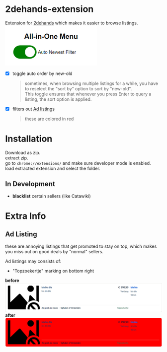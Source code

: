 # 2dehands-extension
Extension for [2dehands](www.2dehands.be) which makes it easier to browse listings.
![](2dehands-extension-menu.png)


- [x] toggle auto order by new-old
    > sometimes, when browsing multiple listings for a while, you have to reselect the "sort by" option to sort by "new-old".  
    > This toggle ensures that whenever you press Enter to query a listing, the sort option is applied.
- [x] filters out [Ad listings](##Ad-listing)
    > these are colored in red

# Installation
Download as zip.  
extract zip.  
go to `chrome://extensions/` and make sure developer mode is enabled.  
load extracted extension and select the folder.

## In Development
- **blacklist** certain sellers (like Catawiki)

# Extra Info
## Ad Listing
these are annoying listings that get promoted to stay on top, which makes you miss out on good deals by "normal" sellers.

Ad listings may consists of:
- "Topzoekertje" marking on bottom right

**before**
![](beforeAdExample.png)
**after**
![](afterAdExample.png)

